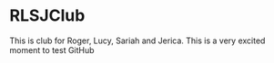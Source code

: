 # RLSJClub
This is club for Roger, Lucy, Sariah and Jerica.
This is a very excited moment to test GitHub
